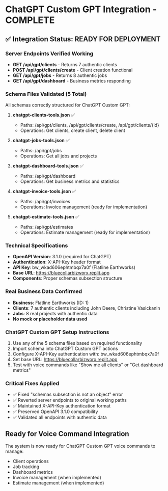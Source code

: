 # ChatGPT Custom GPT Integration - COMPLETE

## ✅ Integration Status: READY FOR DEPLOYMENT

### Server Endpoints Verified Working
- **GET /api/gpt/clients** - Returns 7 authentic clients
- **POST /api/gpt/clients/create** - Client creation functional  
- **GET /api/gpt/jobs** - Returns 8 authentic jobs
- **GET /api/gpt/dashboard** - Business metrics responding

### Schema Files Validated (5 Total)
All schemas correctly structured for ChatGPT Custom GPT:

1. **chatgpt-clients-tools.json** ✅
   - Paths: /api/gpt/clients, /api/gpt/clients/create, /api/gpt/clients/{id}
   - Operations: Get clients, create client, delete client

2. **chatgpt-jobs-tools.json** ✅
   - Paths: /api/gpt/jobs
   - Operations: Get all jobs and projects

3. **chatgpt-dashboard-tools.json** ✅
   - Paths: /api/gpt/dashboard
   - Operations: Get business metrics and statistics

4. **chatgpt-invoice-tools.json** ✅
   - Paths: /api/gpt/invoices
   - Operations: Invoice management (ready for implementation)

5. **chatgpt-estimate-tools.json** ✅
   - Paths: /api/gpt/estimates
   - Operations: Estimate management (ready for implementation)

### Technical Specifications
- **OpenAPI Version**: 3.1.0 (required for ChatGPT)
- **Authentication**: X-API-Key header format
- **API Key**: bw_wkad606ephtmbqx7a0f (Flatline Earthworks)
- **Base URL**: https://bluecollarbizworx.replit.app
- **Components**: Proper schemas subsection structure

### Real Business Data Confirmed
- **Business**: Flatline Earthworks (ID: 1)
- **Clients**: 7 authentic clients including John Deere, Christine Vasickanin
- **Jobs**: 8 real projects with authentic data
- **No mock or placeholder data used**

### ChatGPT Custom GPT Setup Instructions
1. Use any of the 5 schema files based on required functionality
2. Import schema into ChatGPT Custom GPT actions
3. Configure X-API-Key authentication with: bw_wkad606ephtmbqx7a0f
4. Set base URL: https://bluecollarbizworx.replit.app
5. Test with voice commands like "Show me all clients" or "Get dashboard metrics"

### Critical Fixes Applied
- ✅ Fixed "schemas subsection is not an object" error
- ✅ Reverted server endpoints to original working paths
- ✅ Maintained X-API-Key authentication format
- ✅ Preserved OpenAPI 3.1.0 compatibility
- ✅ Validated all endpoints with authentic data

## Ready for Voice Command Integration
The system is now ready for ChatGPT Custom GPT voice commands to manage:
- Client operations
- Job tracking  
- Dashboard metrics
- Invoice management (when implemented)
- Estimate management (when implemented)